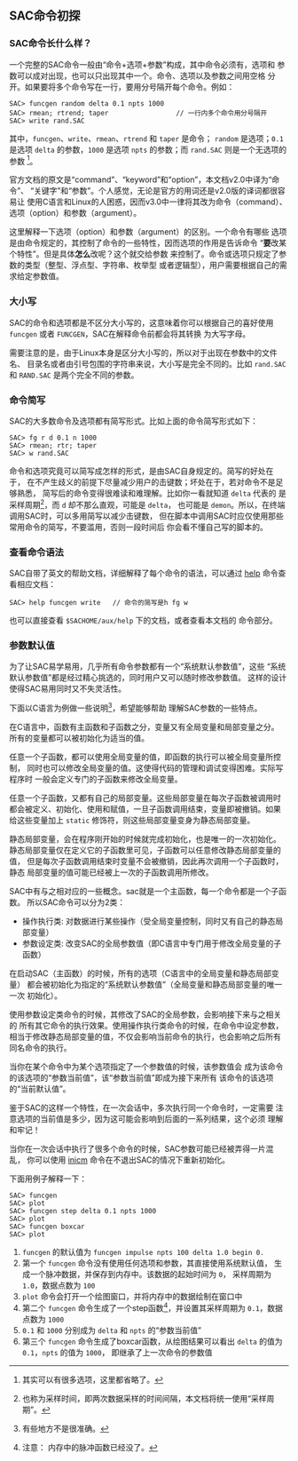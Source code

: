 ## SAC命令初探

### SAC命令长什么样？

一个完整的SAC命令一般由“命令+选项+参数”构成，其中命令必须有，选项和
参数可以成对出现，也可以只出现其中一个。命令、选项以及参数之间用空格
分开。如果要将多个命令写在一行，要用分号隔开每个命令。例如：

``` {.bash}
SAC> funcgen random delta 0.1 npts 1000
SAC> rmean; rtrend; taper                 // 一行内多个命令用分号隔开
SAC> write rand.SAC
```

其中，`funcgen`、`write`、`rmean`、`rtrend` 和 `taper` 是命令； `random`
是选项；`0.1` 是选项 `delta` 的参数，`1000` 是选项 `npts` 的参数；而
`rand.SAC` 则是一个无选项的参数 [^1]。

官方文档的原文是“command”、“keyword”和“option”，本文档v2.0中译为“命令”、
“关键字”和“参数”。个人感觉，无论是官方的用词还是v2.0版的译词都很容易让
使用C语言和Linux的人困惑，因而v3.0中一律将其改为命令（command）、
选项（option）和参数（argument）。

这里解释一下选项（option）和参数（argument）的区别。一个命令有哪些
选项是由命令规定的，其控制了命令的一些特性，因而选项的作用是告诉命令
“**要**改某个特性”。但是具体**怎么**改呢？这个就交给参数
来控制了。命令或选项只规定了参数的类型（整型、浮点型、字符串、枚举型
或者逻辑型），用户需要根据自己的需求给定参数值。

### 大小写

SAC的命令和选项都是不区分大小写的，这意味着你可以根据自己的喜好使用
`funcgen` 或者 `FUNCGEN`，SAC在解释命令前都会将其转换 为大写字母。

需要注意的是，由于Linux本身是区分大小写的，所以对于出现在参数中的文件名、
目录名或者由引号包围的字符串来说，大小写是完全不同的。比如 `rand.SAC` 和
`RAND.SAC` 是两个完全不同的参数。

### 命令简写

SAC的大多数命令及选项都有简写形式。比如上面的命令简写形式如下：

``` {.bash}
SAC> fg r d 0.1 n 1000
SAC> rmean; rtr; taper
SAC> w rand.SAC
```

命令和选项究竟可以简写成怎样的形式，是由SAC自身规定的。简写的好处在于，
在不产生歧义的前提下尽量减少用户的击键数；坏处在于，若对命令不是足够熟悉，
简写后的命令变得很难读和难理解。比如你一看就知道 `delta` 代表的
是采样周期[^2]，而 `d` 却不那么直观，可能是 `delta`， 也可能是
`demon`。所以，在终端调用SAC时，可以多用简写以减少击键数，
但在脚本中调用SAC时应仅使用那些常用命令的简写，不要滥用，否则一段时间后
你会看不懂自己写的脚本的。

### 查看命令语法

SAC自带了英文的帮助文档，详细解释了每个命令的语法，可以通过
[help](/commands/help.html) 命令查看相应文档：

``` {.bash}
SAC> help funcgen write   // 命令的简写是h fg w
```

也可以直接查看 `$SACHOME/aux/help` 下的文档，或者查看本文档的 命令部分。

### 参数默认值

为了让SAC易学易用，几乎所有命令参数都有一个“系统默认参数值”，这些
“系统默认参数值”都是经过精心挑选的，同时用户又可以随时修改参数值。
这样的设计使得SAC易用同时又不失灵活性。

下面以C语言为例做一些说明[^3]，希望能够帮助 理解SAC参数的一些特点。

在C语言中，函数有主函数和子函数之分，变量又有全局变量和局部变量之分。
所有的变量都可以被初始化为适当的值。

任意一个子函数，都可以使用全局变量的值，即函数的执行可以被全局变量所控制，
同时也可以修改全局变量的值。这使得代码的管理和调试变得困难。实际写程序时
一般会定义专门的子函数来修改全局变量。

任意一个子函数，又都有自己的局部变量。这些局部变量在每次子函数被调用时
都会被定义、初始化、使用和赋值，一旦子函数调用结束，变量即被撤销。如果
给这些变量加上 `static` 修饰符，则这些局部变量变身为静态局部变量。

静态局部变量，会在程序刚开始的时候就完成初始化，也是唯一的一次初始化。
静态局部变量仅在定义它的子函数里可见，子函数可以任意修改静态局部变量的值，
但是每次子函数调用结束时变量不会被撤销，因此再次调用一个子函数时，静态
局部变量的值可能已经被上一次的子函数调用所修改。

SAC中有与之相对应的一些概念。sac就是一个主函数，每一个命令都是一个子函数。
所以SAC命令可以分为2类：

-  操作执行类: 对数据进行某些操作（受全局变量控制，同时又有自己的静态局部变量）
-  参数设定类: 改变SAC的全局参数值（即C语言中专门用于修改全局变量的子函数）

在启动SAC（主函数）的时候，所有的选项（C语言中的全局变量和静态局部变量）
都会被初始化为指定的“系统默认参数值”（全局变量和静态局部变量的唯一一次
初始化）。

使用参数设定类命令的时候，其修改了SAC的全局参数，会影响接下来与之相关的
所有其它命令的执行效果。使用操作执行类命令的时候，在命令中设定参数，
相当于修改静态局部变量的值，不仅会影响当前命令的执行，也会影响之后所有
同名命令的执行。

当你在某个命令中为某个选项指定了一个参数值的时候，该参数值会
成为该命令的该选项的“参数当前值”，该“参数当前值”即成为接下来所有
该命令的该选项的“当前默认值”。

鉴于SAC的这样一个特性，在一次会话中，多次执行同一个命令时，一定需要
注意选项的当前值是多少，因为这可能会影响到后面的一系列结果，这个必须
理解和牢记！

当你在一次会话中执行了很多个命令的时候，SAC参数可能已经被弄得一片混乱，
你可以使用 [inicm](/commands/inicm.html)
命令在不退出SAC的情况下重新初始化。

下面用例子解释一下：

``` {.bash}
SAC> funcgen
SAC> plot
SAC> funcgen step delta 0.1 npts 1000
SAC> plot
SAC> funcgen boxcar
SAC> plot
```

1.  `funcgen` 的默认值为 `funcgen impulse npts 100 delta 1.0 begin 0.`
2.  第一个 `funcgen` 命令没有使用任何选项和参数，其直接使用系统默认值，
    生成一个脉冲数据，并保存到内存中。该数据的起始时间为 `0`，
    采样周期为 `1.0`，数据点数为 `100`
3.  `plot` 命令会打开一个绘图窗口，并将内存中的数据绘制在窗口中
4.  第二个 `funcgen` 命令生成了一个step函数[^4]，并设置其采样周期为
    `0.1`，数据 点数为 `1000`
5.  `0.1` 和 `1000` 分别成为 `delta` 和 `npts` 的“参数当前值”
6.  第三个 `funcgen` 命令生成了boxcar函数，从绘图结果可以看出 `delta`
    的值为 `0.1`，`npts` 的值为 `1000`， 即继承了上一次命令的参数值

[^1]: 其实可以有很多选项，这里都省略了。

[^2]: 也称为采样时间，即两次数据采样的时间间隔，本文档将统一使用“采样周期”。

[^3]: 有些地方不是很准确。

[^4]: 注意： 内存中的脉冲函数已经没了。

